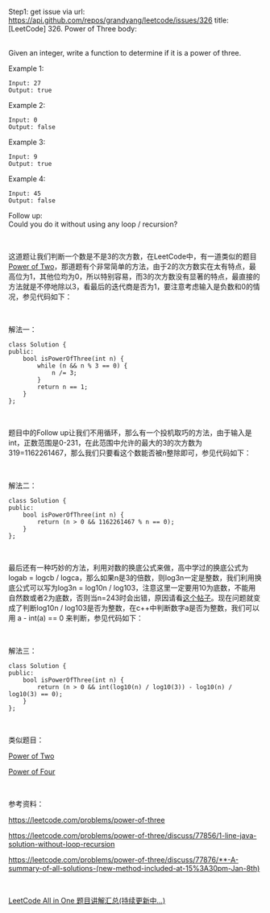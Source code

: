 Step1: get issue via url: https://api.github.com/repos/grandyang/leetcode/issues/326 
 title:[LeetCode] 326. Power of Three 
 body:  
  

Given an integer, write a function to determine if it is a power of three.

Example 1:
    
    
    Input: 27
    Output: true
    

Example 2:
    
    
    Input: 0
    Output: false

Example 3:
    
    
    Input: 9
    Output: true

Example 4:
    
    
    Input: 45
    Output: false

Follow up:  
Could you do it without using any loop / recursion?

 

这道题让我们判断一个数是不是3的次方数，在LeetCode中，有一道类似的题目[Power of Two](http://www.cnblogs.com/grandyang/p/4623394.html)，那道题有个非常简单的方法，由于2的次方数实在太有特点，最高位为1，其他位均为0，所以特别容易，而3的次方数没有显著的特点，最直接的方法就是不停地除以3，看最后的迭代商是否为1，要注意考虑输入是负数和0的情况，参见代码如下：

 

解法一：
    
    
    class Solution {
    public:
        bool isPowerOfThree(int n) {
            while (n && n % 3 == 0) {
                n /= 3;
            }
            return n == 1;
        }
    };

 

题目中的Follow up让我们不用循环，那么有一个投机取巧的方法，由于输入是int，正数范围是0-231，在此范围中允许的最大的3的次方数为319=1162261467，那么我们只要看这个数能否被n整除即可，参见代码如下：

 

解法二：
    
    
    class Solution {
    public:
        bool isPowerOfThree(int n) {
            return (n > 0 && 1162261467 % n == 0);
        }
    };

 

最后还有一种巧妙的方法，利用对数的换底公式来做，高中学过的换底公式为logab = logcb / logca，那么如果n是3的倍数，则log3n一定是整数，我们利用换底公式可以写为log3n = log10n / log103，注意这里一定要用10为底数，不能用自然数或者2为底数，否则当n=243时会出错，原因请看[这个帖子](https://leetcode.com/discuss/78532/summary-all-solutions-new-method-included-at-15-30pm-jan-8th)。现在问题就变成了判断log10n / log103是否为整数，在c++中判断数字a是否为整数，我们可以用 a - int(a) == 0 来判断，参见代码如下：

 

解法三：
    
    
    class Solution {
    public:
        bool isPowerOfThree(int n) {
            return (n > 0 && int(log10(n) / log10(3)) - log10(n) / log10(3) == 0);
        }
    };

 

类似题目：

[Power of Two](http://www.cnblogs.com/grandyang/p/4623394.html)

[Power of Four](http://www.cnblogs.com/grandyang/p/5403783.html)

 

参考资料：

<https://leetcode.com/problems/power-of-three>

<https://leetcode.com/problems/power-of-three/discuss/77856/1-line-java-solution-without-loop-recursion>

<https://leetcode.com/problems/power-of-three/discuss/77876/**-A-summary-of-all-solutions-(new-method-included-at-15%3A30pm-Jan-8th)>

 

[LeetCode All in One 题目讲解汇总(持续更新中...)](http://www.cnblogs.com/grandyang/p/4606334.html)
